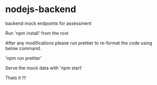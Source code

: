 # nodejs-backend
backend mock endpoints for assessment

Run 'npm install' from the root

After any modifications please run prettier to re-format the code using below command.

'npm run prettier'

Serve the mock data with 'npm start'

Thats it !!!
